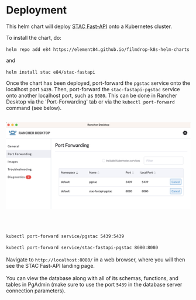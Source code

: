 # Deployment

This helm chart will deploy [STAC Fast-API](https://github.com/stac-utils/stac-fastapi) onto a Kubernetes cluster.

To install the chart, do:

`helm repo add e84 https://element84.github.io/filmdrop-k8s-helm-charts`

and

`helm install stac e84/stac-fastapi`


Once the chart has been deployed, port-forward the `pgstac` service onto the localhost port `5439`. Then, port-forward the `stac-fastapi-pgstac` service onto another localhost port, such as `8080`. This can be done in Rancher Desktop via the 'Port-Forwarding' tab or via the `kubectl port-forward` command (see below).
<br></br>
<p align="center">
  <img src="../../images/port-forward-stacfastapi.png" alt="Port forwarding STAC FastAPI" width="1776">
</p>
<br></br>

`kubectl port-forward service/pgstac 5439:5439`

`kubectl port-forward service/stac-fastapi-pgstac 8080:8080`
<br></br>
Navigate to `http://localhost:8080/` in a web browser, where you will then see the STAC Fast-API landing page.
<br></br>
You can view the database along with all of its schemas, functions, and tables in PgAdmin (make sure to use the port `5439` in the database server connection parameters).
